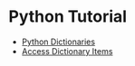 # Python Tutorial

- [Python Dictionaries](dictionaries/dictionary.html)
- [Access Dictionary Items](dictionaries/dictionary-access.html)
